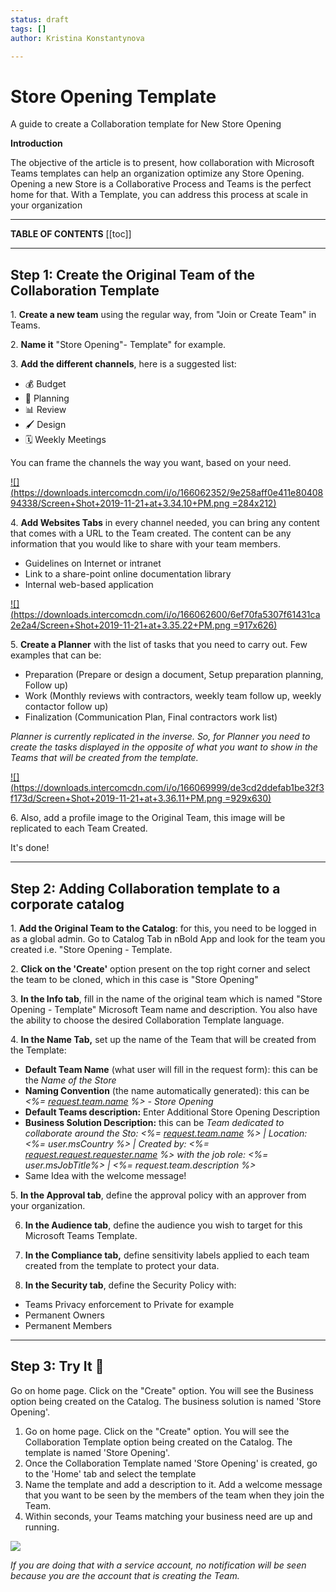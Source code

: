 ```yaml
---
status: draft
tags: []
author: Kristina Konstantynova

---
```

# **Store Opening Template**

A guide to create a Collaboration template for New Store Opening

**Introduction**

The objective of the article is to present, how collaboration with Microsoft Teams templates can help an organization optimize any Store Opening. Opening a new Store is a Collaborative Process and Teams is the perfect home for that. With a Template, you can address this process at scale in your organization

***

**TABLE OF CONTENTS**
\[\[toc\]\]

***

## Step 1: Create the Original Team of the Collaboration Template

1\. **Create a new team** using the regular way, from "Join or Create Team" in Teams.

2\. **Name it** "Store Opening"- Template" for example.

3\. **Add the different channels**, here is a suggested list:

* 💰 Budget
* 📅 Planning
* 📊 Review
* 🖌 Design
* 🗓 Weekly Meetings

You can frame the channels the way you want, based on your need.

[![](https://downloads.intercomcdn.com/i/o/166062352/9e258aff0e411e8040894338/Screen+Shot+2019-11-21+at+3.34.10+PM.png =284x212)](https://downloads.intercomcdn.com/i/o/166062352/9e258aff0e411e8040894338/Screen+Shot+2019-11-21+at+3.34.10+PM.png)

4\. **Add Websites Tabs** in every channel needed, you can bring any content that comes with a URL to the Team created. The content can be any information that you would like to share with your team members.

* Guidelines on Internet or intranet
* Link to a share-point online documentation library
* Internal web-based application

[![](https://downloads.intercomcdn.com/i/o/166062600/6ef70fa5307f61431ca2e2a4/Screen+Shot+2019-11-21+at+3.35.22+PM.png =917x626)](https://downloads.intercomcdn.com/i/o/166062600/6ef70fa5307f61431ca2e2a4/Screen+Shot+2019-11-21+at+3.35.22+PM.png)

5\. **Create a Planner** with the list of tasks that you need to carry out. Few examples that can be:

* Preparation (Prepare or design a document, Setup preparation planning, Follow up)
* Work (Monthly reviews with contractors, weekly team follow up, weekly contactor follow up)
* Finalization (Communication Plan, Final contractors work list)

_Planner is currently replicated in the inverse. So, for Planner you need to create the tasks displayed in the opposite of what you want to show in the Teams that will be created from the template._

[![](https://downloads.intercomcdn.com/i/o/166069999/de3cd2ddefab1be32f3f173d/Screen+Shot+2019-11-21+at+3.36.11+PM.png =929x630)](https://downloads.intercomcdn.com/i/o/166069999/de3cd2ddefab1be32f3f173d/Screen+Shot+2019-11-21+at+3.36.11+PM.png)

6\. Also, add a profile image to the Original Team, this image will be replicated to each Team Created.

It's done!

***

## Step 2: Adding Collaboration template to a corporate catalog

1\. **Add the Original Team to the Catalog**: for this, you need to be logged in as a global admin. Go to Catalog Tab in nBold App and look for the team you created i.e. "Store Opening - Template.

2\. **Click on the 'Create'** option present on the top right corner and select the team to be cloned, which in this case is "Store Opening"

3\. **In the Info tab**, fill in the name of the original team which is named "Store Opening - Template" Microsoft Team name and description. You also have the ability to choose the desired Collaboration Template language.

4\. **In the Name Tab,** set up the name of the Team that will be created from the Template:

* **Default Team Name** (what user will fill in the request form): this can be the _Name of the Store_
* **Naming Convention** (the name automatically generated): this can be _<%=_ [_request.team.name_](http://request.team.name/) _%> - Store Opening_
* **Default Teams description:** Enter Additional Store Opening Description
* **Business Solution Description:** this can be _Team dedicated to collaborate around the Sto: <%=_ [_request.team.name_](http://request.team.name/) _%> | Location: <%= user.msCountry %> | Created by: <%=_ [_request.request.requester.name_](http://request.request.requester.name/) _%> with the job role: <%= user.msJobTitle%> | <%= request.team.description %>_
* Same Idea with the welcome message!

5\. **In the Approval tab**, define the approval policy with an approver from your organization.

6.  **In the Audience tab**, define the audience you wish to target for this Microsoft Teams Template.


7. **In the Compliance tab,** define sensitivity labels applied to each team created from the template to protect your data.
8.  **In the Security tab**, define the Security Policy with:

* Teams Privacy enforcement to Private for example
* Permanent Owners
* Permanent Members

***

## Step 3: Try It 🚀

Go on home page. Click on the "Create" option. You will see the Business option being created on the Catalog. The business solution is named 'Store Opening'.

1. Go on home page. Click on the "Create" option. You will see the Collaboration Template option being created on the Catalog. The template is named 'Store Opening'.
2. Once the Collaboration Template named 'Store Opening' is created, go to the 'Home' tab and select the template
3. Name the template and add a description to it. Add a welcome message that you want to be seen by the members of the team when they join the Team.
4. Within seconds, your Teams matching your business need are up and running.

![](/uploads/screenshot-2022-02-11-at-09-08-06.png)

_If you are doing that with a service account, no notification will be seen because you are the account that is creating the Team._